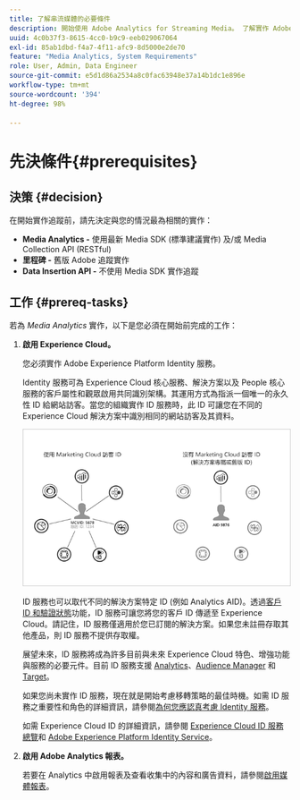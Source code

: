 ```yaml
---
title: 了解串流媒體的必要條件
description: 開始使用 Adobe Analytics for Streaming Media。 了解實作 Adobe Analytics for Streaming Media 需要哪些條件。
uuid: 4c0b37f3-8615-4cc0-b9c9-eeb029067064
exl-id: 85ab1dbd-f4a7-4f11-afc9-8d5000e2de70
feature: "Media Analytics, System Requirements"
role: User, Admin, Data Engineer
source-git-commit: e5d1d86a2534a8c0fac63948e37a14b1dc1e896e
workflow-type: tm+mt
source-wordcount: '394'
ht-degree: 98%

---
```


# 先決條件{#prerequisites}

## 決策 {#decision}

在開始實作追蹤前，請先決定與您的情況最為相關的實作：

* **Media Analytics -** 使用最新 Media SDK (標準建議實作) 及/或 Media Collection API (RESTful)
* **里程碑 -** 舊版 Adobe 追蹤實作
* **Data Insertion API -** 不使用 Media SDK 實作追蹤

## 工作 {#prereq-tasks}

若為 *Media Analytics* 實作，以下是您必須在開始前完成的工作：

1. **啟用 Experience Cloud。**

   您必須實作 Adobe Experience Platform Identity 服務。

    Identity 服務可為 Experience Cloud 核心服務、解決方案以及 People 核心服務的客戶屬性和觀眾啟用共同識別架構。其運用方式為指派一個唯一的永久性 ID 給網站訪客。當您的組織實作 ID 服務時，此 ID 可讓您在不同的 Experience Cloud 解決方案中識別相同的網站訪客及其資料。

   ![](assets/mc_id_service_graphic.png)

   ID 服務也可以取代不同的解決方案特定 ID (例如 Analytics AID)。透過[客戶 ID 和驗證狀態](https://experienceleague.adobe.com/docs/id-service/using/reference/authenticated-state.html?lang=zh-Hant)功能，ID 服務可讓您將您的客戶 ID 傳遞至 Experience Cloud。請記住，ID 服務僅適用於您已訂閱的解決方案。如果您未註冊存取其他產品，則 ID 服務不提供存取權。

   展望未來，ID 服務將成為許多目前與未來 Experience Cloud 特色、增強功能與服務的必要元件。目前 ID 服務支援 [Analytics](https://www.adobe.com/tw/marketing-cloud/web-analytics.html)、[Audience Manager](https://www.adobe.com/tw/marketing-cloud/data-management-platform.html) 和 [Target](https://www.adobe.com/tw/marketing-cloud/testing-targeting.html)。

   如果您尚未實作 ID 服務，現在就是開始考慮移轉策略的最佳時機。如需 ID 服務之重要性和角色的詳細資訊，請參閱[為何您應認真考慮 Identity 服務](https://theblog.adobe.com/why-new-adobe-marketing-cloud-id-service-should-be-on-your-radar/)。

   如需 Experience Cloud ID 的詳細資訊，請參閱 [Experience Cloud ID 服務總覽](https://experienceleague.adobe.com/docs/id-service/using/intro/overview.html?lang=zh-Hant)和 [Adobe Experience Platform Identity Service](https://experienceleague.adobe.com/docs/id-service/using/home.html?lang=zh-Hant)。

1. **啟用 Adobe Analytics 報表。**

   若要在 Analytics 中啟用報表及查看收集中的內容和廣告資料，請參閱[啟用媒體報表](/help/media-reports/media-reports-enable.md)。
